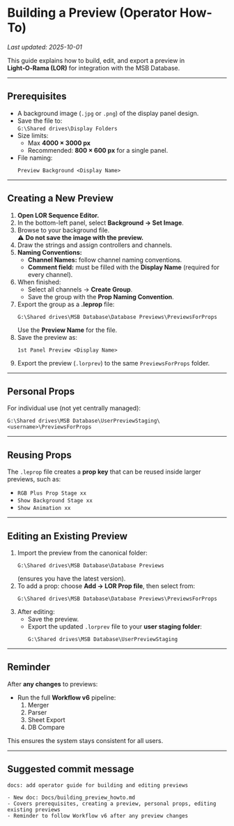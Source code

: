 # Building a Preview (Operator How-To)

_Last updated: 2025-10-01_

This guide explains how to build, edit, and export a preview in **Light‑O‑Rama (LOR)** for integration with the MSB Database.

---

## Prerequisites
- A background image (`.jpg` or `.png`) of the display panel design.
- Save the file to:  
  `G:\Shared drives\Display Folders`
- Size limits:
  - Max **4000 × 3000 px**
  - Recommended: **800 × 600 px** for a single panel.
- File naming:
  ```
  Preview Background <Display Name>
  ```

---

## Creating a New Preview

1. **Open LOR Sequence Editor.**
2. In the bottom-left panel, select **Background → Set Image**.
3. Browse to your background file.  
   ⚠️ **Do not save the image with the preview.**
4. Draw the strings and assign controllers and channels.
5. **Naming Conventions:**
   - **Channel Names:** follow channel naming conventions.
   - **Comment field:** must be filled with the **Display Name** (required for every channel).
6. When finished:
   - Select all channels → **Create Group**.
   - Save the group with the **Prop Naming Convention**.
7. Export the group as a **.leprop** file:
   ```
   G:\Shared drives\MSB Database\Database Previews\PreviewsForProps
   ```
   Use the **Preview Name** for the file.
8. Save the preview as:
   ```
   1st Panel Preview <Display Name>
   ```
9. Export the preview (`.lorprev`) to the same `PreviewsForProps` folder.

---

## Personal Props
For individual use (not yet centrally managed):
```
G:\Shared drives\MSB Database\UserPreviewStaging\<username>\PreviewsForProps
```

---

## Reusing Props
The `.leprop` file creates a **prop key** that can be reused inside larger previews, such as:
- `RGB Plus Prop Stage xx`
- `Show Background Stage xx`
- `Show Animation xx`

---

## Editing an Existing Preview

1. Import the preview from the canonical folder:
   ```
   G:\Shared drives\MSB Database\Database Previews
   ```
   (ensures you have the latest version).
2. To add a prop: choose **Add → LOR Prop file**, then select from:
   ```
   G:\Shared drives\MSB Database\Database Previews\PreviewsForProps
   ```
3. After editing:
   - Save the preview.
   - Export the updated `.lorprev` file to your **user staging folder**:
     ```
     G:\Shared drives\MSB Database\UserPreviewStaging
     ```

---

## Reminder
After **any changes** to previews:
- Run the full **Workflow v6** pipeline:
  1. Merger
  2. Parser
  3. Sheet Export
  4. DB Compare

This ensures the system stays consistent for all users.

---

## Suggested commit message
```
docs: add operator guide for building and editing previews

- New doc: Docs/building_preview_howto.md
- Covers prerequisites, creating a preview, personal props, editing existing previews
- Reminder to follow Workflow v6 after any preview changes
```

